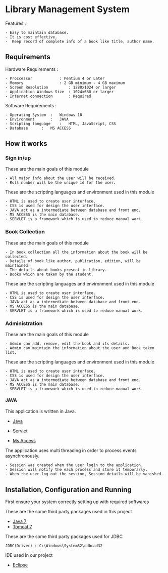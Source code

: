 # Library Management System

Features :

	- Easy to maintain database.
 	- It is cost effective.
	-  Keep record of complete info of a book like title, author name.

## Requirements 

Hardware Requirements :
	
	- Proccessor 		    : Pentium 4 or Later
	- Memory    		    : 2 GB minimum - 4 GB maximum
	- Screen Resolution 	    : 1280x1024 or larger
	- Application Windows Size  : 1024x680 or larger
	- Internet connection 	    : Required

Software Requirements :

	- Operating System	:	Windows 10
	- Environment		:	JAVA
	- Scripting language	:	HTML, JavaScript, CSS
	- Database		:	MS ACCESS

## How it works

### Sign in/up

These are the main goals of this module 

	- All major info about the user will be received. 
	- Roll number will be the unique id for the user.

These are the scripting languages and environment used in this module 

	- HTML is used to create user interface.
	- CSS is used for design the user interface.
	- JAVA act as a intermediate between database and front end.
	- MS ACCESS is the main database.
	- SERVLET is a framework which is used to reduce manual work.

### Book Collection

These are the main goals of this module 

	- In book collection all the information about the book will be collected.
	- Details of book like author, publication, edition, will be maintained. 
	- The details about books present in library.
	- Books which are taken by the student.
	
These are the scripting languages and environment used in this module 

	- HTML is used to create user interface.
	- CSS is used for design the user interface.
	- JAVA act as a intermediate between database and front end.
	- MS ACCESS is the main database.
	- SERVLET is a framework which is used to reduce manual work.


### Administration

These are the main goals of this module

	- Admin can add, remove, edit the book and its details.
	- Admin can maintain the information about the user and Book taken list. 

These are the scripting languages and environment used in this module 

	- HTML is used to create user interface.
	- CSS is used for design the user interface.
	- JAVA act as a intermediate between database and front end.
	- MS ACCESS is the main database.
	- SERVLET is a framework which is used to reduce manual work.

#### JAVA 

This application is written in Java.

- [Java]( https://github.com/TheAlgorithms/Java)
 
- [Servlet]( https://github.com/topics/java-servlets)

- [Ms Access]( https://github.com/topics/ms-access)

The application uses multi threading in order to process events asynchronously.
	
	- Session was created when the user login to the application.
	- Session will notify the each process and store it temporarly.
	- When the user log out the session, Session details will be vanished. 

## Installation, Configuration and Running 

First ensure your system correctly setting up with required softwares 

These are the some third party packages used in this project

- [Java 7](https://www.oracle.com/in/java/technologies/javase/javase7-archive-downloads.html)
- [Tomcat 7](https://tomcat.apache.org/download-70.cgi)

These are the some third party packages used for JDBC

	JDBC(Driver) : C:\Windows\System32\odbcad32

IDE used in our project 

- [Eclipse](https://www.eclipse.org/downloads/)




